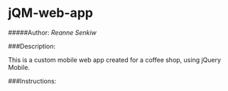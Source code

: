 # jQM-web-app


#####Author: *Reanne Senkiw*

###Description:

This is a custom mobile web app created for a coffee shop, using jQuery Mobile.  

###Instructions: